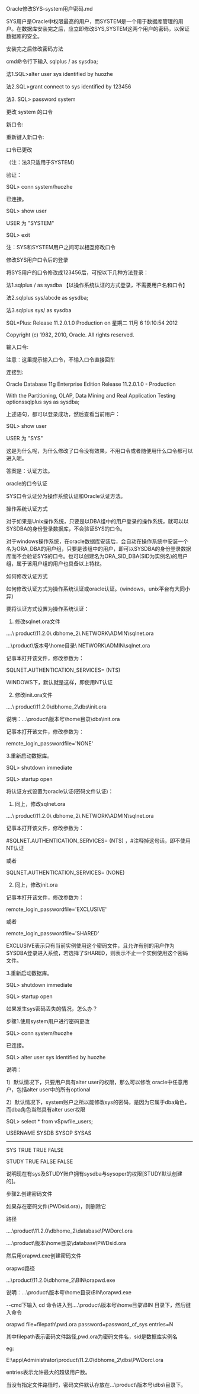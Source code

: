 Oracle修改SYS-system用户密码.md

SYS用户是Oracle中权限最高的用户，而SYSTEM是一个用于数据库管理的用户。在数据库安装完之后，应立即修改SYS,SYSTEM这两个用户的密码，以保证数据库的安全。

 

安装完之后修改密码方法

cmd命令行下输入 sqlplus / as sysdba;

法1.SQL>alter user sys identified by huozhe

 

法2.SQL>grant connect to sys identified by 123456

 

法3. SQL> password system

更改 system 的口令

新口令:

重新键入新口令:

口令已更改

（注：法3只适用于SYSTEM）

 

验证：

SQL> conn system/huozhe

已连接。

SQL> show user

USER 为 "SYSTEM"

SQL> exit

 

注：SYS和SYSTEM用户之间可以相互修改口令

 

修改SYS用户口令后的登录

将SYS用户的口令修改成123456后，可按以下几种方法登录：

法1.sqlplus / as sysdba 【以操作系统认证的方式登录，不需要用户名和口令】

法2.sqlplus sys/abcde as sysdba;

法3.sqlplus sys/ as sysdba

SQL*Plus: Release 11.2.0.1.0 Production on 星期二 11月 6 19:10:54 2012

Copyright (c) 1982, 2010, Oracle.  All rights reserved.

 

输入口令:

注意：这里提示输入口令，不输入口令直接回车

连接到:

Oracle Database 11g Enterprise Edition Release 11.2.0.1.0 - Production

With the Partitioning, OLAP, Data Mining and Real Application Testing optionssqlplus sys as sysdba;

上述语句，都可以登录成功，然后查看当前用户：

SQL> show user

USER 为 "SYS"

这是为什么呢，为什么修改了口令没有效果，不用口令或者随便用什么口令都可以进入呢。

答案是：认证方法。

 

oracle的口令认证

SYS口令认证分为操作系统认证和Oracle认证方法。

 

操作系统认证方式

对于如果是Unix操作系统，只要是以DBA组中的用户登录的操作系统，就可以以SYSDBA的身份登录数据库，不会验证SYS的口令。

 

对于windows操作系统，在oracle数据库安装后，会自动在操作系统中安装一个名为ORA_DBA的用户组，只要是该组中的用户，即可以SYSDBA的身份登录数据库而不会验证SYS的口令。也可以创建名为ORA_SID_DBA(SID为实例名)的用户组，属于该用户组的用户也具备以上特权。

 

如何修改认证方式

如何修改认证方式为操作系统认证或oracle认证。(windows，unix平台有大同小异)

 

要将认证方式设置为操作系统认证：

1.  修改sqlnet.ora文件

….\ product\11.2.0\ dbhome_2\ NETWORK\ADMIN\sqlnet.ora

…\product\版本号\home目录\ NETWORK\ADMIN\sqlnet.ora

记事本打开该文件，修改参数为：

SQLNET.AUTHENTICATION_SERVICES= (NTS)

WINDOWS下，默认就是这样，即使用NT认证

 

2.  修改init.ora文件

….\ product\11.2.0\dbhome_2\dbs\init.ora

说明：…\product\版本号\home目录\dbs\init.ora

 

记事本打开该文件，修改参数为：

remote_login_passwordfile='NONE'

 

3.重新启动数据库。

SQL> shutdown immediate

SQL> startup open

 

将认证方式设置为oracle认证(密码文件认证)：

1.  同上，修改sqlnet.ora

….\ product\11.2.0\ dbhome_2\ NETWORK\ADMIN\sqlnet.ora

记事本打开该文件，修改参数为：

#SQLNET.AUTHENTICATION_SERVICES= (NTS) ，#注释掉这句话，即不使用NT认证

或者

SQLNET.AUTHENTICATION_SERVICES= (NONE)

 

2.  同上，修改init.ora

记事本打开该文件，修改参数为：

remote_login_passwordfile='EXCLUSIVE'

或者

remote_login_passwordfile='SHARED'

 

EXCLUSIVE表示只有当前实例使用这个密码文件，且允许有别的用户作为SYSDBA登录进入系统，若选择了SHARED，则表示不止一个实例使用这个密码文件。

 

3.重新启动数据库。

SQL> shutdown immediate

SQL> startup open

 

如果发生sys密码丢失的情况，怎么办？

步骤1.使用system用户进行密码更改

SQL> conn system/huozhe

已连接。

SQL> alter user sys identified by huozhe

 

说明：

1）默认情况下，只要用户具有alter   user的权限，那么可以修改 oracle中任意用户，包括alter   user中的所有optional

 

2）默认情况下，system账户之所以能修改sys的密码，是因为它属于dba角色，而dba角色当然具有alter   user权限

 

SQL> select * from v$pwfile_users;

 

USERNAME                       SYSDB SYSOP SYSAS

------------------------------ ----- ----- -----

SYS                            TRUE  TRUE  FALSE

STUDY                          TRUE  FALSE FALSE

说明现在有sys及STUDY账户拥有sysdba与sysoper的权限[STUDY默认创建的]。

 

步骤2.创建密码文件

如果存在密码文件(PWDsid.ora)，则删除它

路径

….\product\11.2.0\dbhome_2\database\PWDorcl.ora

….\product\版本\home目录\database\PWDsid.ora

 

然后用orapwd.exe创建密码文件

orapwd路径

…\product\11.2.0\dbhome_2\BIN\orapwd.exe

说明：…\product\版本号\home目录\BIN\orapwd.exe

 

--cmd下输入 cd 命令进入到….\product\版本号\home目录\BIN 目录下，然后键入命令

orapwd file=filepath\pwd.ora password=password_of_sys entries=N

 

其中filepath表示密码文件路径,pwd.ora为密码文件名，sid是数据库实例名

eg:

E:\app\Administrator\product\11.2.0\dbhome_2\dbs\PWDorcl.ora

 

entries表示允许最大的超级用户数。

当没有指定文件路径时，密码文件默认存放在…\product\版本号\dbs\目录下。